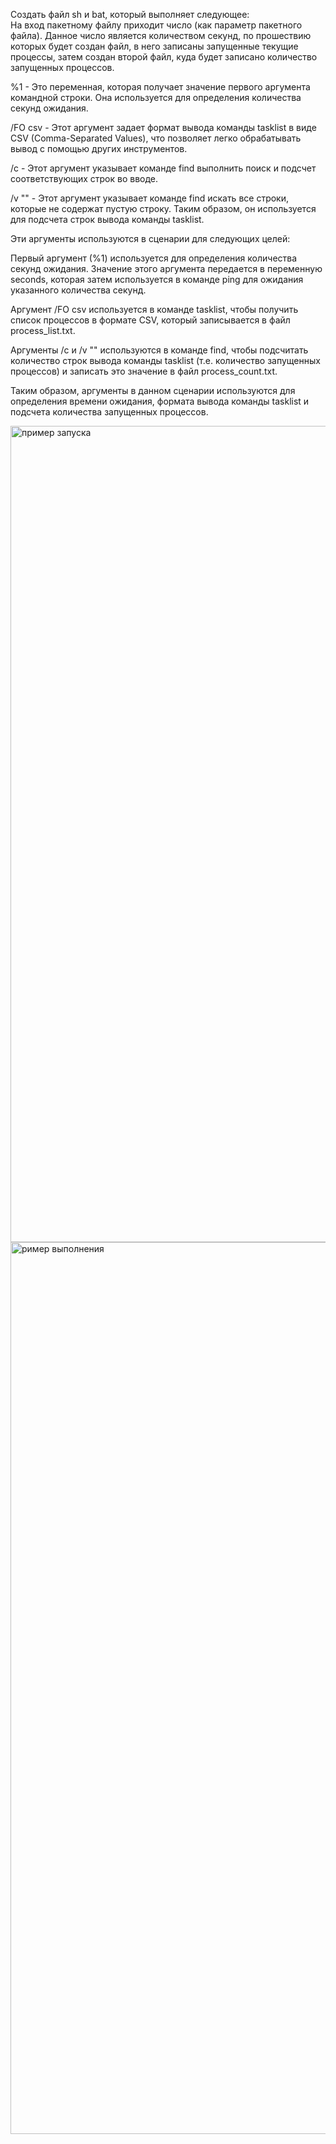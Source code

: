 Создать файл sh и bat, который выполняет следующее:  
На вход пакетному файлу приходит число (как параметр пакетного файла). Данное число является количеством секунд, по прошествию которых будет создан файл, в него записаны запущенные текущие процессы, затем создан второй файл, куда будет записано количество запущенных процессов.




%1 - Это переменная, которая получает значение первого аргумента командной строки. Она используется для определения количества секунд ожидания.

/FO csv - Этот аргумент задает формат вывода команды tasklist в виде CSV (Comma-Separated Values), что позволяет легко обрабатывать вывод с помощью других инструментов.

/c - Этот аргумент указывает команде find выполнить поиск и подсчет соответствующих строк во вводе.

/v "" - Этот аргумент указывает команде find искать все строки, которые не содержат пустую строку. Таким образом, он используется для подсчета строк вывода команды tasklist.

Эти аргументы используются в сценарии для следующих целей:

Первый аргумент (%1) используется для определения количества секунд ожидания. Значение этого аргумента передается в переменную seconds, которая затем используется в команде ping для ожидания указанного количества секунд.

Аргумент /FO csv используется в команде tasklist, чтобы получить список процессов в формате CSV, который записывается в файл process_list.txt.

Аргументы /c и /v "" используются в команде find, чтобы подсчитать количество строк вывода команды tasklist (т.е. количество запущенных процессов) и записать это значение в файл process_count.txt.

Таким образом, аргументы в данном сценарии используются для определения времени ожидания, формата вывода команды tasklist и подсчета количества запущенных процессов.



<img width="1306" alt="пример запуска" src="https://github.com/JIEBOH/JIEBOH/assets/146937124/aed5c8c5-2a85-4b9f-bb46-b69be58a5eec">
<img width="1427" alt="ример выполнения" src="https://github.com/JIEBOH/JIEBOH/assets/146937124/00e2a43c-4bd7-458c-9ce9-17e7b6131cbb">
